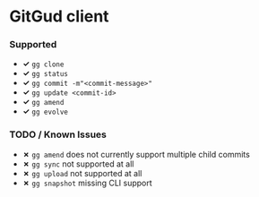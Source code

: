 # GitGud client

### Supported

- **✓** `gg clone`
- **✓** `gg status`
- **✓** `gg commit -m"<commit-message>"`
- **✓** `gg update <commit-id>`
- **✓** `gg amend`
- **✓** `gg evolve`

### TODO / Known Issues

- **✗** `gg amend` does not currently support multiple child commits
- **✗** `gg sync` not supported at all
- **✗** `gg upload` not supported at all
- **✗** `gg snapshot` missing CLI support
